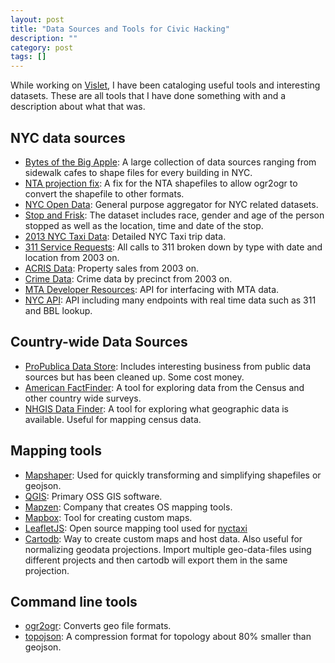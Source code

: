 ```yaml
---
layout: post
title: "Data Sources and Tools for Civic Hacking"
description: ""
category: post
tags: []
---
```


While working on [Vislet](http://www.vislet.com), I have been cataloging useful tools and interesting datasets. These are all tools that I have done something with and a description about what that was.

## NYC data sources

- [Bytes of the Big Apple](http://www.nyc.gov/html/dcp/html/bytes/applbyte.shtml): A large collection of data sources ranging from sidewalk cafes to shape files for every building in NYC.
- [NTA projection fix](https://gist.github.com/lxbarth/5452832): A fix for the NTA shapefiles to allow ogr2ogr to convert the shapefile to other formats.
- [NYC Open Data](https://nycopendata.socrata.com/): General purpose aggregator for NYC related datasets.
- [Stop and Frisk](http://www.nyclu.org/content/stop-and-frisk-data): The dataset includes race, gender and age of the person stopped as well as the location, time and date of the stop.
- [2013 NYC Taxi Data](http://chriswhong.com/open-data/foil_nyc_taxi/): Detailed NYC Taxi trip data.
- [311 Service Requests](https://data.cityofnewyork.us/Social-Services/311-Service-Requests-from-2010-to-Present/erm2-nwe9): All calls to 311 broken down by type with date and location from 2003 on.
- [ACRIS Data](http://www.nyc.gov/html/dof/html/property/rolling_sales_data.shtml): Property sales from 2003 on.
- [Crime Data](http://www.nyc.gov/html/nypd/html/analysis_and_planning/historical_nyc_crime_data.shtml): Crime data by precinct from 2003 on.
- [MTA Developer Resources](http://web.mta.info/developers/): API for interfacing with MTA data.
- [NYC API](https://developer.cityofnewyork.us/api): API including many endpoints with real time data such as 311 and BBL lookup.

## Country-wide Data Sources
- [ProPublica Data Store](https://projects.propublica.org/data-store/): Includes interesting business from public data sources but has been cleaned up. Some cost money.
- [American FactFinder](http://factfinder2.census.gov/faces/nav/jsf/pages/index.xhtml): A tool for exploring data from the Census and other country wide surveys.
- [NHGIS Data Finder](https://data2.nhgis.org/main): A tool for exploring what geographic data is available. Useful for mapping census data.

## Mapping tools

- [Mapshaper](mapshaper.org): Used for quickly transforming and simplifying shapefiles or geojson.
- [QGIS](http://www.qgis.org/en/site/): Primary OSS GIS software.
- [Mapzen](https://mapzen.com): Company that creates OS mapping tools.
- [Mapbox](https://www.mapbox.com/): Tool for creating custom maps.
- [LeafletJS](http://leafletjs.com/): Open source mapping tool used for [nyctaxi](http://nyctaxi.herokuapp.com/)
- [Cartodb](https://cartodb.com/): Way to create custom maps and host data. Also useful for normalizing geodata projections. Import multiple geo-data-files using different projects and then cartodb will export them in the same projection.

## Command line tools

- [ogr2ogr](http://www.gdal.org/ogr2ogr.html): Converts geo file formats.
- [topojson](https://github.com/mbostock/topojson): A compression format for topology about 80% smaller than geojson.
